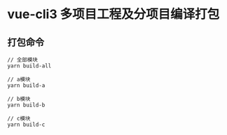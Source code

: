 # vue-cli3 多项目工程及分项目编译打包

## 打包命令
```
// 全部模块
yarn build-all

// a模块
yarn build-a

// b模块
yarn build-b

// c模块
yarn build-c

```
